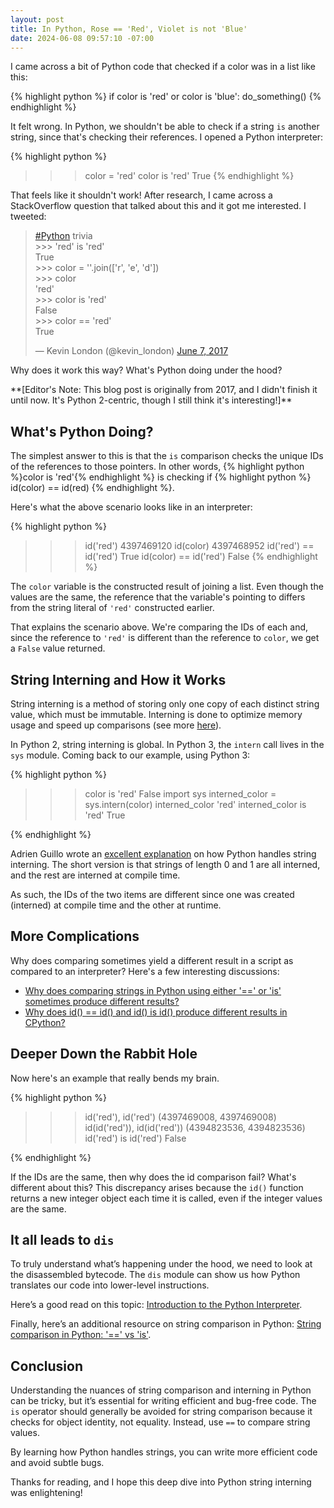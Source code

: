 ```yaml
---
layout: post
title: In Python, Rose == 'Red', Violet is not 'Blue'
date: 2024-06-08 09:57:10 -07:00
---
```


I came across a bit of Python code that checked if a color was in a list like this:

{% highlight python %}
if color is 'red' or color is 'blue':
do_something()
{% endhighlight %}

It felt wrong. In Python, we shouldn't be able to check if a string `is` another
string, since that's checking their references. I opened a Python interpreter:

{% highlight python %}

> > > color = 'red'
> > > color is 'red'
> > > True
> > > {% endhighlight %}

That feels like it shouldn't work! After research, I came across
a StackOverflow question that talked about this and it got me
interested. I tweeted:

<blockquote class="twitter-tweet" data-lang="en"><p lang="en" dir="ltr"><a
href="https://twitter.com/hashtag/Python?src=hash">#Python</a>
trivia<br>&gt;&gt;&gt; &#39;red&#39; is &#39;red&#39;<br>True<br>&gt;&gt;&gt;
color = &#39;&#39;.join([&#39;r&#39;, &#39;e&#39;, &#39;d&#39;])<br>&gt;&gt;&gt;
color<br>&#39;red&#39;<br>&gt;&gt;&gt; color is
&#39;red&#39;<br>False<br>&gt;&gt;&gt; color == &#39;red&#39;<br>True</p>&mdash;
Kevin London (@kevin_london) <a
href="https://twitter.com/kevin_london/status/872519943530598400">June 7,
2017</a></blockquote> <script async src="//platform.twitter.com/widgets.js"
charset="utf-8"></script>

Why does it work this way? What's Python doing under the hood?

\*\*[Editor's Note: This blog post is originally from 2017, and I didn't finish it until now.
It's Python 2-centric, though I still think it's interesting!]\*\*

## What's Python Doing?

The simplest answer to this is that the `is` comparison checks the unique IDs of
the references to those pointers.
In other words,
{% highlight python %}color is 'red'{% endhighlight %}
is checking if
{% highlight python %} id(color) == id(red) {% endhighlight %}.

Here's what the above scenario looks like in an interpreter:

{% highlight python %}

> > > id('red')
> > > 4397469120
> > > id(color)
> > > 4397468952
> > > id('red') == id('red')
> > > True
> > > id(color) == id('red')
> > > False
> > > {% endhighlight %}

The `color` variable is the constructed
result of joining a list. Even though the values are the same, the reference
that the variable's pointing to differs from the string literal of `'red'`
constructed earlier.

That explains the scenario above. We're comparing the IDs of each and, since the
reference to `'red'` is different than the reference to `color`, we get a `False`
value returned.

## String Interning and How it Works

String interning is a method of storing only one copy of each distinct string
value, which must be immutable. Interning is done to optimize memory usage and
speed up comparisons
(see more [here](https://stackoverflow.com/questions/15541404/python-string-interning)).

In Python 2, string interning is global. In Python 3, the `intern` call lives
in the `sys` module. Coming back to our example, using Python 3:

{% highlight python %}

> > > color is 'red'
> > > False
> > > import sys
> > > interned_color = sys.intern(color)
> > > interned_color
> > > 'red'
> > > interned_color is 'red'
> > > True

{% endhighlight %}

Adrien Guillo wrote an [excellent
explanation](http://guilload.com/python-string-interning/) on how Python handles
string interning. The short version is that strings of length 0 and 1 are all
interned, and the rest are interned at compile time.

As such, the IDs of the two items are different since one was created (interned) at
compile time and the other at runtime.

## More Complications

Why does comparing sometimes yield a different result in a script as compared to an interpreter?
Here's a few interesting discussions:

- [Why does comparing strings in Python using either '==' or 'is' sometimes produce different results?](https://stackoverflow.com/questions/1504717/why-does-comparing-strings-in-python-using-either-or-is-sometimes-produce)
- [Why does id() == id() and id() is id() produce different results in CPython?](https://stackoverflow.com/questions/3877230/why-does-id-id-and-id-id-in-cpython)

## Deeper Down the Rabbit Hole

Now here's an example that really bends my brain.

{% highlight python %}

> > > id('red'), id('red')
> > > (4397469008, 4397469008)
> > > id(id('red')), id(id('red'))
> > > (4394823536, 4394823536)
> > > id('red') is id('red')
> > > False

{% endhighlight %}

If the IDs are the same, then why does the id comparison fail? What's different
about this? This discrepancy arises because the `id()` function returns a new
integer object each time it is called, even if the integer values are the same.

## It all leads to `dis`

To truly understand what’s happening under the hood, we need to look at the
disassembled bytecode. The `dis` module can show us how Python translates our code
into lower-level instructions.

Here’s a good read on this topic: [Introduction to the Python Interpreter](http://akaptur.com/blog/2013/11/17/introduction-to-the-python-interpreter-3/).

Finally, here’s an additional resource on string comparison in Python: [String comparison in Python: '==' vs 'is'](https://stackoverflow.com/questions/2988017/string-comparison-in-python-is-vs).

## Conclusion

Understanding the nuances of string comparison and interning in Python can be
tricky, but it’s essential for writing efficient and bug-free code.
The `is` operator should generally be avoided for string comparison because it checks for
object identity, not equality. Instead, use `==` to compare string values.

By learning how Python handles strings, you can write more efficient code and avoid subtle bugs.

Thanks for reading, and I hope this deep dive into Python string interning was enlightening!
